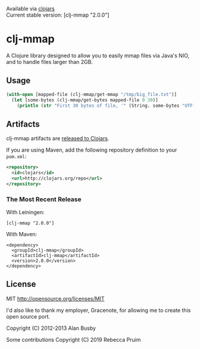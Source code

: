 Available via [clojars](https://clojars.org/clj-mmap)   
Current stable version: [clj-mmap "2.0.0"]


# clj-mmap

A Clojure library designed to allow you to easily mmap files via Java's NIO, and to handle files larger than 2GB.


## Usage
```clojure
(with-open [mapped-file (clj-mmap/get-mmap "/tmp/big_file.txt")]
  (let [some-bytes (clj-mmap/get-bytes mapped-file 0 30)]
    (println (str "First 30 bytes of file, '" (String. some-bytes "UTF-8") "'"))))
```


## Artifacts

clj-mmap artifacts are [released to Clojars](https://clojars.org/clj-mmap).

If you are using Maven, add the following repository definition to your `pom.xml`:

``` xml
<repository>
  <id>clojars</id>
  <url>http://clojars.org/repo</url>
</repository>
```

### The Most Recent Release

With Leiningen:

    [clj-mmap "2.0.0"]


With Maven:

    <dependency>
      <groupId>clj-mmap</groupId>
      <artifactId>clj-mmap</artifactId>
      <version>2.0.0</version>
    </dependency>


## License

MIT
http://opensource.org/licenses/MIT

I'd also like to thank my employer, Gracenote, for allowing me to create this open source port.

Copyright (C) 2012-2013 Alan Busby

Some contributions Copyright (C) 2019 Rebecca Pruim
